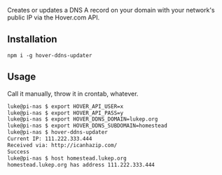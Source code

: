 Creates or updates a DNS A record on your domain with your network's public IP via the Hover.com API.

## Installation
`npm i -g hover-ddns-updater`

## Usage
Call it manually, throw it in crontab, whatever.

```bash
luke@pi-nas $ export HOVER_API_USER=x
luke@pi-nas $ export HOVER_API_PASS=y
luke@pi-nas $ export HOVER_DDNS_DOMAIN=lukep.org
luke@pi-nas $ export HOVER_DDNS_SUBDOMAIN=homestead
luke@pi-nas $ hover-ddns-updater
Current IP: 111.222.333.444
Received via: http://icanhazip.com/
Success
luke@pi-nas $ host homestead.lukep.org
homestead.lukep.org has address 111.222.333.444
```
